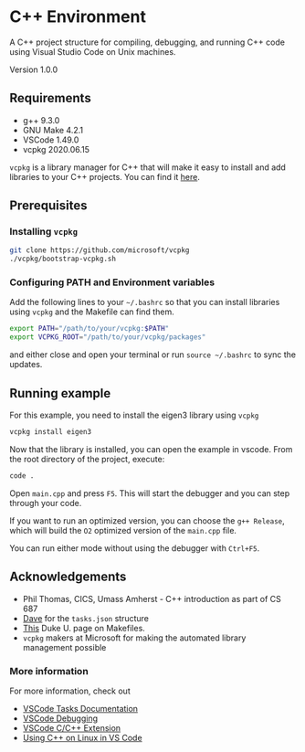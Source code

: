 # C++ Environment

A C++ project structure for compiling, debugging, and running C++ code using Visual Studio Code on Unix machines.

Version 1.0.0

## Requirements

* g++ 9.3.0
* GNU Make 4.2.1
* VSCode 1.49.0
* vcpkg 2020.06.15

`vcpkg` is a library manager for C++ that will make it easy to install and add libraries to your C++ projects. You can find it [here](https://github.com/Microsoft/vcpkg).

## Prerequisites

### Installing `vcpkg`

```bash
git clone https://github.com/microsoft/vcpkg
./vcpkg/bootstrap-vcpkg.sh
```

### Configuring PATH and Environment variables

Add the following lines to your `~/.bashrc` so that you can install libraries using `vcpkg` and the Makefile can find them.

```bash
export PATH="/path/to/your/vcpkg:$PATH"
export VCPKG_ROOT="/path/to/your/vcpkg/packages"
```

and either close and open your terminal or run `source ~/.bashrc`
to sync the updates.

## Running example

For this example, you need to install the eigen3 library using `vcpkg`

```bash
vcpkg install eigen3
```

Now that the library is installed, you can open the example in vscode. From the root directory of the project, execute:

```bash
code .
```

Open `main.cpp` and press `F5`. This will start the debugger and you can step through your code. 

If you want to run an optimized version, you can choose the `g++ Release`, which will build the `O2` optimized version of the `main.cpp` file.

You can run either mode without using the debugger with `Ctrl+F5`.

## Acknowledgements

* Phil Thomas, CICS, Umass Amherst - C++ introduction as part of CS 687
* [Dave](https://dev.to/tardisgallifrey) for the `tasks.json` structure
* [This](https://www2.cs.duke.edu/courses/spring04/cps108/resources/makefiles/sample.html) Duke U. page on Makefiles.
* `vcpkg` makers at Microsoft for making the automated library management possible

### More information

For more information, check out

* [VSCode Tasks Documentation](https://code.visualstudio.com/Docs/editor/tasks)
* [VSCode Debugging](https://code.visualstudio.com/Docs/editor/debugging)
* [VSCode C/C++ Extension](https://marketplace.visualstudio.com/items?itemName=ms-vscode.cpptools)
* [Using C++ on Linux in VS Code](https://code.visualstudio.com/docs/cpp/config-linux)